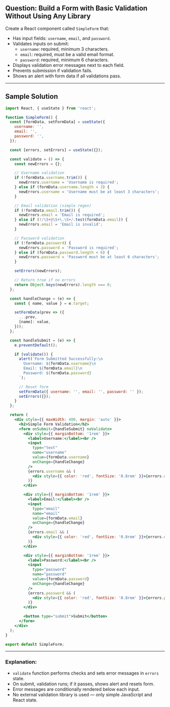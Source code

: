
## Question: Build a Form with Basic Validation Without Using Any Library

Create a React component called `SimpleForm` that:

- Has input fields: `username`, `email`, and `password`.
- Validates inputs on submit:
  - `username`: required, minimum 3 characters.
  - `email`: required, must be a valid email format.
  - `password`: required, minimum 6 characters.
- Displays validation error messages next to each field.
- Prevents submission if validation fails.
- Shows an alert with form data if all validations pass.

---

## Sample Solution

```jsx
import React, { useState } from 'react';

function SimpleForm() {
  const [formData, setFormData] = useState({
    username: '',
    email: '',
    password: '',
  });

  const [errors, setErrors] = useState({});

  const validate = () => {
    const newErrors = {};

    // Username validation
    if (!formData.username.trim()) {
      newErrors.username = 'Username is required';
    } else if (formData.username.length < 3) {
      newErrors.username = 'Username must be at least 3 characters';
    }

    // Email validation (simple regex)
    if (!formData.email.trim()) {
      newErrors.email = 'Email is required';
    } else if (!/\S+@\S+\.\S+/.test(formData.email)) {
      newErrors.email = 'Email is invalid';
    }

    // Password validation
    if (!formData.password) {
      newErrors.password = 'Password is required';
    } else if (formData.password.length < 6) {
      newErrors.password = 'Password must be at least 6 characters';
    }

    setErrors(newErrors);

    // Return true if no errors
    return Object.keys(newErrors).length === 0;
  };

  const handleChange = (e) => {
    const { name, value } = e.target;

    setFormData(prev => ({
      ...prev,
      [name]: value,
    }));
  };

  const handleSubmit = (e) => {
    e.preventDefault();

    if (validate()) {
      alert(`Form Submitted Successfully:\n
        Username: ${formData.username}\n
        Email: ${formData.email}\n
        Password: ${formData.password}
      `);

      // Reset form
      setFormData({ username: '', email: '', password: '' });
      setErrors({});
    }
  };

  return (
    <div style={{ maxWidth: 400, margin: 'auto' }}>
      <h2>Simple Form Validation</h2>
      <form onSubmit={handleSubmit} noValidate>
        <div style={{ marginBottom: '1rem' }}>
          <label>Username:</label><br />
          <input
            type="text"
            name="username"
            value={formData.username}
            onChange={handleChange}
          />
          {errors.username && (
            <div style={{ color: 'red', fontSize: '0.8rem' }}>{errors.username}</div>
          )}
        </div>

        <div style={{ marginBottom: '1rem' }}>
          <label>Email:</label><br />
          <input
            type="email"
            name="email"
            value={formData.email}
            onChange={handleChange}
          />
          {errors.email && (
            <div style={{ color: 'red', fontSize: '0.8rem' }}>{errors.email}</div>
          )}
        </div>

        <div style={{ marginBottom: '1rem' }}>
          <label>Password:</label><br />
          <input
            type="password"
            name="password"
            value={formData.password}
            onChange={handleChange}
          />
          {errors.password && (
            <div style={{ color: 'red', fontSize: '0.8rem' }}>{errors.password}</div>
          )}
        </div>

        <button type="submit">Submit</button>
      </form>
    </div>
  );
}

export default SimpleForm;
```

---

### Explanation:

- `validate` function performs checks and sets error messages in `errors` state.
- On submit, validation runs; if it passes, shows alert and resets form.
- Error messages are conditionally rendered below each input.
- No external validation library is used — only simple JavaScript and React state.
